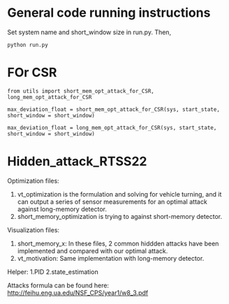 # General code running instructions
Set system name and short_window size in run.py. Then,
```
python run.py
```

# FOr CSR
```
from utils import short_mem_opt_attack_for_CSR, long_mem_opt_attack_for_CSR

max_deviation_float = short_mem_opt_attack_for_CSR(sys, start_state, short_window = short_window)

max_deviation_float = long_mem_opt_attack_for_CSR(sys, start_state, short_window = short_window)

```

# Hidden_attack_RTSS22

Optimization files:
1. vt_optimization is the formulation and solving for vehicle turning, and it can output a series of sensor measurements for an
 optimal attack against long-memory detector.
2. short_memory_optimization is trying to against short-memory detector.

Visualization files:
1. short_memory_x: In these files, 2 common hiddden attacks have been implemented and compared with our optimal attack.
2. vt_motivation: Same implementation with long-memory detector.

Helper:
1.PID
2.state_estimation

Attacks formula can be found here: http://feihu.eng.ua.edu/NSF_CPS/year1/w8_3.pdf
